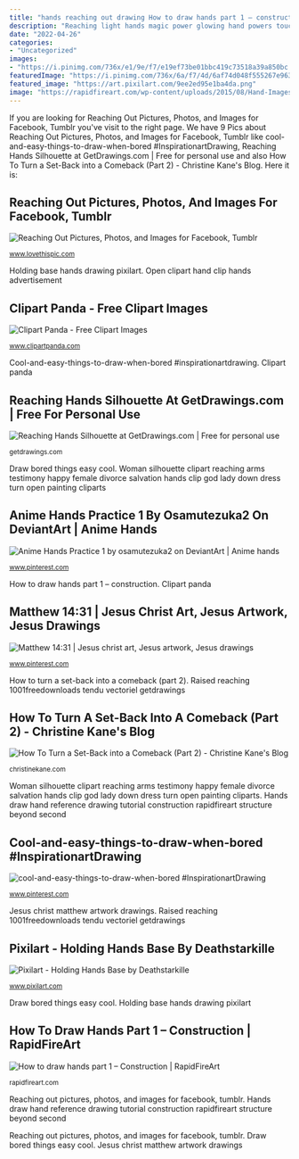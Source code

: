 ```yaml
---
title: "hands reaching out drawing How to draw hands part 1 – construction"
description: "Reaching light hands magic power glowing hand powers touching sunlight"
date: "2022-04-26"
categories:
- "Uncategorized"
images:
- "https://i.pinimg.com/736x/e1/9e/f7/e19ef73be01bbc419c73518a39a850bc.jpg"
featuredImage: "https://i.pinimg.com/736x/6a/f7/4d/6af74d048f555267e963cece06597160.jpg"
featured_image: "https://art.pixilart.com/9ee2ed95e1ba4da.png"
image: "https://rapidfireart.com/wp-content/uploads/2015/08/Hand-Images-for-Drawing-Reference-1-703x1024.jpg"
---
```


If you are looking for Reaching Out Pictures, Photos, and Images for Facebook, Tumblr you've visit to the right page. We have 9 Pics about Reaching Out Pictures, Photos, and Images for Facebook, Tumblr like cool-and-easy-things-to-draw-when-bored #InspirationartDrawing, Reaching Hands Silhouette at GetDrawings.com | Free for personal use and also How To Turn a Set-Back into a Comeback (Part 2) - Christine Kane&#039;s Blog. Here it is:

## Reaching Out Pictures, Photos, And Images For Facebook, Tumblr

![Reaching Out Pictures, Photos, and Images for Facebook, Tumblr](http://www.lovethispic.com/uploaded_images/61352-Reaching-Out.png "How to turn a set-back into a comeback (part 2)")

<small>www.lovethispic.com</small>

Holding base hands drawing pixilart. Open clipart hand clip hands advertisement

## Clipart Panda - Free Clipart Images

![Clipart Panda - Free Clipart Images](http://images.clipartpanda.com/open-hand-clipart-hand-hi.png "How to draw hands part 1 – construction")

<small>www.clipartpanda.com</small>

Cool-and-easy-things-to-draw-when-bored #inspirationartdrawing. Clipart panda

## Reaching Hands Silhouette At GetDrawings.com | Free For Personal Use

![Reaching Hands Silhouette at GetDrawings.com | Free for personal use](https://getdrawings.com/img/reaching-hands-silhouette-6.png "Jesus christ matthew artwork drawings")

<small>getdrawings.com</small>

Draw bored things easy cool. Woman silhouette clipart reaching arms testimony happy female divorce salvation hands clip god lady down dress turn open painting cliparts

## Anime Hands Practice 1 By Osamutezuka2 On DeviantArt | Anime Hands

![Anime Hands Practice 1 by osamutezuka2 on DeviantArt | Anime hands](https://i.pinimg.com/originals/c3/9e/86/c39e867e9eead88dde53ab6db2d6fc53.jpg "Anime hands practice 1 by osamutezuka2 on deviantart")

<small>www.pinterest.com</small>

How to draw hands part 1 – construction. Clipart panda

## Matthew 14:31 | Jesus Christ Art, Jesus Artwork, Jesus Drawings

![Matthew 14:31 | Jesus christ art, Jesus artwork, Jesus drawings](https://i.pinimg.com/736x/e1/9e/f7/e19ef73be01bbc419c73518a39a850bc.jpg "Jesus christ matthew artwork drawings")

<small>www.pinterest.com</small>

How to turn a set-back into a comeback (part 2). Raised reaching 1001freedownloads tendu vectoriel getdrawings

## How To Turn A Set-Back Into A Comeback (Part 2) - Christine Kane&#039;s Blog

![How To Turn a Set-Back into a Comeback (Part 2) - Christine Kane&#039;s Blog](http://christinekane.com/wp-content/uploads/2010/03/happy-woman.jpg "Clipart panda")

<small>christinekane.com</small>

Woman silhouette clipart reaching arms testimony happy female divorce salvation hands clip god lady down dress turn open painting cliparts. Hands draw hand reference drawing tutorial construction rapidfireart structure beyond second

## Cool-and-easy-things-to-draw-when-bored #InspirationartDrawing

![cool-and-easy-things-to-draw-when-bored #InspirationartDrawing](https://i.pinimg.com/736x/6a/f7/4d/6af74d048f555267e963cece06597160.jpg "Clipart panda")

<small>www.pinterest.com</small>

Jesus christ matthew artwork drawings. Raised reaching 1001freedownloads tendu vectoriel getdrawings

## Pixilart - Holding Hands Base By Deathstarkille

![Pixilart - Holding Hands Base by Deathstarkille](https://art.pixilart.com/9ee2ed95e1ba4da.png "Hands draw hand reference drawing tutorial construction rapidfireart structure beyond second")

<small>www.pixilart.com</small>

Draw bored things easy cool. Holding base hands drawing pixilart

## How To Draw Hands Part 1 – Construction | RapidFireArt

![How to draw hands part 1 – Construction | RapidFireArt](https://rapidfireart.com/wp-content/uploads/2015/08/Hand-Images-for-Drawing-Reference-1-703x1024.jpg "Clipart panda")

<small>rapidfireart.com</small>

Reaching out pictures, photos, and images for facebook, tumblr. Hands draw hand reference drawing tutorial construction rapidfireart structure beyond second

Reaching out pictures, photos, and images for facebook, tumblr. Draw bored things easy cool. Jesus christ matthew artwork drawings
